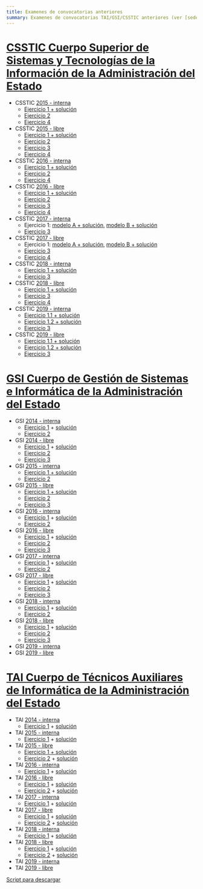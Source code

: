 ```yaml
---
title: Examenes de convocatorias anteriores
summary: Examenes de convocatorias TAI/GSI/CSSTIC anteriores (ver [sede.inap](https://sede.inap.gob.es/procesos-selectivos) y [baquedano](http://www.baquedano.es/todo.html)).
---
```


# [CSSTIC Cuerpo Superior de Sistemas y Tecnologías de la Información de la Administración del Estado](https://sede.inap.gob.es/csstic)

* CSSTIC [2015 - interna](https://sede.inap.gob.es/csstic-2015-promocion-interna)
    * [Ejercicio 1 + solución](https://sede.inap.gob.es/documents/59312/1776402/Examen_definitivo_plantilla_definitiva.pdf/85baf6cb-524c-059f-8f34-9873a0a7e144)
    * [Ejercicio 2](https://sede.inap.gob.es/documents/59312/1776402/The%2520trust%2520machine.pdf/8b790ae3-1cc2-b49f-feda-abe72f1a656d)
    * [Ejercicio 4](https://sede.inap.gob.es/documents/59312/1776402/examen_4ejercicio_TIC_2015_154AB89SD658.pdf/498e23b4-8e13-ed55-fbf4-fb85f4eae165)
* CSSTIC [2015 - libre](https://sede.inap.gob.es/csstic-2015-ingreso-libre)
    * [Ejercicio 1 + solución](https://sede.inap.gob.es/documents/59312/1772422/Examen_definitivo_plantilla_definitiva.pdf/f6553fa6-6ffe-2db0-e04f-049c2f8e76d0)
    * [Ejercicio 2](https://sede.inap.gob.es/documents/59312/1772422/The%2520trust%2520machine.pdf/ffbbfff4-20b0-371f-59a7-97cdf4079d72)
    * [Ejercicio 3](https://sede.inap.gob.es/documents/59312/1772422/examen_3ejercicio_TIC_2015.pdf/61c5adcf-b551-919a-831b-f7f0699cdd9e)
    * [Ejercicio 4](https://sede.inap.gob.es/documents/59312/1772422/examen_4ejercicio_TIC_2015_154AB89SD658.pdf/276be380-d205-429c-8a4f-55c61220c420)
* CSSTIC [2016 - interna](http://sede.inap.gob.es/csstic-2016-promocion-interna)
    * [Ejercicio 1 + solución](http://sede.inap.gob.es/documents/59312/1759489/PlantillaDefinitivaPrimerEjercicio_154AB89SD658.pdf/a76e3e15-8425-c4f3-fad9-8f83a4a4ff8c)
    * [Ejercicio 2](http://sede.inap.gob.es/documents/59312/1759489/Texto%2520traducci%25c3%25b3n%2520publicaci%25c3%25b3n.pdf/b7af5da2-c51c-5ca3-56b2-52c0063f637d)
    * [Ejercicio 4](http://sede.inap.gob.es/documents/59312/1759489/Enunciadocuartoejercicioyanexos-IMPRIMIR_154AB89SD658.pdf/a62659de-4c87-c787-e243-ad6c5a027856)
* CSSTIC [2016 - libre](http://sede.inap.gob.es/csstic-2016-ingreso-libre)
    * [Ejercicio 1 + solución](http://sede.inap.gob.es/documents/59312/1787737/PlantillaDefinitivaPrimerEjercicio_154AB89SD658.pdf/1992f379-c8f6-e9f0-6043-0b611c1f6a8c)
    * [Ejercicio 2](http://sede.inap.gob.es/documents/59312/1787737/Texto%2520traducci%25c3%25b3n%2520publicaci%25c3%25b3n.pdf/b77d08f3-2c1c-5ce8-96b7-515f6c8f870a)
    * [Ejercicio 3](http://sede.inap.gob.es/documents/59312/1787737/Enunciados%2520Tercer%2520Ejercicio%2520publicaci%25c3%25b3n.pdf/3d25d423-b2d7-7820-4a3e-89d31da92580)
    * [Ejercicio 4](http://sede.inap.gob.es/documents/59312/1787737/Enunciadocuartoejercicioyanexos-IMPRIMIR_154AB89SD658.pdf/4a502cf1-41a5-ec12-7815-0c475e2a15b7)
* CSSTIC [2017 - interna](http://sede.inap.gob.es/csstic-2017-promocion-interna)
    * Ejercicio 1: [modelo A + solución](http://sede.inap.gob.es/documents/59312/1752528/01aEjercicio1ModeloAPlantillaDEFINITIVA_154AB89SD658.pdf/0dcb9bbf-f197-ed81-bb71-2cb191b249f6), [modelo B + solución](http://sede.inap.gob.es/documents/59312/1752528/01bEjercicio1ModeloBPlantillaDEFINITIVA_154AB89SD658.pdf/ca1873ca-8850-5c2b-a6bd-067d99984ea9)
    * [Ejercicio 3](http://sede.inap.gob.es/documents/59312/1752528/2018-07-21Ejercicio3_154AB89SD658.pdf/ea1e4767-99bc-8e0a-38ae-a43d76b24247)
* CSSTIC [2017 - libre](http://sede.inap.gob.es/csstic-2017-ingreso-libre)
    * Ejercicio 1: [modelo A + solución](http://sede.inap.gob.es/documents/59312/1742049/01aEjercicio1ModeloAPlantillaDEFINITIVA_154AB89SD658.pdf/6d12f752-f307-0d3a-5001-da545b9d14e9), [modelo B + solución](http://sede.inap.gob.es/documents/59312/1742049/01bEjercicio1ModeloBPlantillaDEFINITIVA_154AB89SD658.pdf/eeae06c8-6fbd-e949-b362-41cd747d5929)
    * [Ejercicio 3](http://sede.inap.gob.es/documents/59312/1742049/2018-07-21Ejercicio3_154AB89SD658.pdf/41cdbb7b-9c22-1560-4e68-dbd531a41f6f)
    * [Ejercicio 4](http://sede.inap.gob.es/documents/59312/1742049/2018-12-15Ejercicio4_154AB89SD658.pdf/ee9e7a70-f800-c093-a7a3-9f8a3b70100f)
* CSSTIC [2018 - interna](http://sede.inap.gob.es/csstic-2018-promocion-interna)
    * [Ejercicio 1 + solución](http://sede.inap.gob.es/documents/59312/1765323/PlantilladefinitivaderespuestasCSTIC1ejercicio_154AB89SD658.pdf/9780b0d2-f6a7-ef8f-73d7-4daedaddd522)
    * [Ejercicio 3](http://sede.inap.gob.es/documents/59312/1765323/2019-09-14Ejercicio3_154AB89SD658.pdf/7ce05f88-7864-68d7-fe6c-89334a31e34d)
* CSSTIC [2018 - libre](http://sede.inap.gob.es/csstic-2018-ingreso-libre)
    * [Ejercicio 1 + solución](http://sede.inap.gob.es/documents/59312/1763823/PlantilladefinitivaderespuestasCSTIC1ejercicio_154AB89SD658.pdf/0e7b9f72-dac8-c305-a295-ebcaafa237e2)
    * [Ejercicio 3](http://sede.inap.gob.es/documents/59312/1763823/2019-09-14Ejercicio3_154AB89SD658.pdf/f9356500-8822-56f1-e4a3-ea20effb71b1)
    * [Ejercicio 4](http://sede.inap.gob.es/documents/59312/1763823/2019-12-21_Ejercicio_4_154AB89SD658.pdf/e6cb06dd-ff4f-dc6b-d2a7-dffd0b7db2bd)
* CSSTIC [2019 - interna](https://sede.inap.gob.es/csstic-2019-promocion-interna)
    * [Ejercicio 1.1 + solución](https://sede.inap.gob.es/documents/59312/1863988/Plantilla+Definitiva+Respuestas+Primer+Ejercicio+Ordinario+2019_.pdf/3cb1db5f-a78b-b0ac-caa3-a6cbcf18542f)
    * [Ejercicio 1.2 + solución](https://sede.inap.gob.es/documents/59312/1863988/PlantillaCorrectoraDefinitiva_Examen+Extraordinario+2019.pdf/4d5354b5-3d3d-0dc2-324c-226c268a77e5)
    * [Ejercicio 3](https://sede.inap.gob.es/documents/59312/1863988/CSSTIAE+-+Tercer+Ej+-+Enunciado_154AB89SD658.pdf/3275d6f0-2f38-d991-f8cc-c0513cdf0089)
* CSSTIC [2019 - libre](https://sede.inap.gob.es/csstic-2019-ingreso-libre)
    * [Ejercicio 1.1 + solución](https://sede.inap.gob.es/documents/59312/1863992/Plantilla+Definitiva+Respuestas+Primer+Ejercicio+Ordinario+2019_.pdf/13a25068-7a54-67b9-fc4a-ad05f4acd51a)
    * [Ejercicio 1.2 + solución](https://sede.inap.gob.es/documents/59312/1863992/PlantillaCorrectoraDefinitiva_Examen+Extraordinario+2019.pdf/1e40f204-6efb-77a7-64c7-07f21d79516f)
    * [Ejercicio 3](https://sede.inap.gob.es/documents/59312/1863992/CSSTIAE+-+Tercer+Ej+-+Enunciado_154AB89SD658.pdf/2ed378ff-becb-b856-d64c-be7e3af3a5d9)

# [GSI Cuerpo de Gestión de Sistemas e Informática de la Administración del Estado](https://sede.inap.gob.es/gsi)

* GSI [2014 - interna](https://sede.inap.gob.es/gsi-2014-promocion-interna)
    * [Ejercicio 1](https://sede.inap.gob.es/documents/59312/1775844/Examen%2520GSI-PI%25202014.pdf/94e3d78a-84d0-568f-0c02-bc5adab33186) + [solución](https://sede.inap.gob.es/documents/59312/1775844/Plantilla_definitiva%2520GSI-PI%25202014.pdf/1ee4e63a-e80d-8828-9f19-c219062aba0b)
    * [Ejercicio 2](https://sede.inap.gob.es/documents/59312/1775844/GSIPI%2520SEGUNDO%2520OEP%25202014.pdf/6253a52e-949d-26c5-57dd-e3828ada0754)
* GSI [2014 - libre](https://sede.inap.gob.es/gsi-2014-ingreso-libre)
    * [Ejercicio 1](https://sede.inap.gob.es/documents/59312/1741568/Examen%2520GSI-L%25202014.pdf/f55a7e28-a545-2291-7c3e-f183f263a0f0) + [solución](https://sede.inap.gob.es/documents/59312/1741568/Plantilla_definitiva%2520GSI-L%25202014.pdf/c98d5b64-4823-8ba6-4ea0-678f8029103a)
    * [Ejercicio 2](https://sede.inap.gob.es/documents/59312/1741568/GSILI%2520SEGUNDO%2520OEP%25202014.pdf/29eb19b1-acca-e4e7-5a19-dc392da9bf5c)
    * [Ejercicio 3](https://sede.inap.gob.es/documents/59312/1741568/GSILI%2520TERCERO%2520OEP%25202014%2520.pdf/9b4017b6-186f-f629-7816-78871d92ee0b)
* GSI [2015 - interna](https://sede.inap.gob.es/gsi-2015-promocion-interna)
    * [Ejercicio 1 + solución](https://sede.inap.gob.es/documents/59312/1756216/Plantilla_definitiva%2520GSI-PI%2520%25c2%25b7%25201%25c2%25ba%2520Ejercicio%25202015.pdf/b733b813-7533-ab28-0d4c-f18e6a443451)
    * [Ejercicio 2](https://sede.inap.gob.es/documents/59312/1756216/2015GSIPISEGUNDOOEP2015_154AB89SD658.pdf/98ebc880-13a4-2aac-52ec-158cf55e592f)
* GSI [2015 - libre](https://sede.inap.gob.es/gsi-2015-ingreso-libre)
    * [Ejercicio 1 + solución](https://sede.inap.gob.es/documents/59312/1788282/Plantilla_definitiva%2520GSI-L%2520%25c2%25b7%25201%25c2%25ba%2520Ejercicio%25202015.pdf/587abe99-be3c-4902-cbb2-5e28c8a50c73)
    * [Ejercicio 2](https://sede.inap.gob.es/documents/59312/1788282/2015GSILIsegundocompleto_154AB89SD658.pdf/95218836-54d8-e8f9-67f0-b086f1a9859b)
    * [Ejercicio 3](https://sede.inap.gob.es/documents/59312/1788282/GSI-LI-3ej.pdf/2ecf8d9f-82dc-608a-4efb-83d171ca063f)
* GSI [2016 - interna](https://sede.inap.gob.es/gsi-2016-promocion-interna)
    * [Ejercicio 1](https://sede.inap.gob.es/documents/59312/1745533/GSI%2520PI%252016.pdf/d1653568-4e56-7d5d-8168-8b5ac1c9a5ce) + [solución](https://sede.inap.gob.es/documents/59312/1745533/Plant_def_GSI-P_1_ejer_2016_154AB89SD658.pdf/6d53c18b-1215-dd1e-ec5e-9c14129026d3)
    * [Ejercicio 2](https://sede.inap.gob.es/documents/59312/1745533/Cuestionario%252016SUGSI-PI.pdf/cb2be95b-2762-f3d2-2bfc-da643508854b)
* GSI [2016 - libre](https://sede.inap.gob.es/gsi-2016-ingreso-libre)
    * [Ejercicio 1](https://sede.inap.gob.es/documents/59312/1764368/GSI%2520LI%252016.pdf/0d0badf2-9cc4-131b-a56a-c554716a7199) + [solución](https://sede.inap.gob.es/documents/59312/1764368/Plant_def_GSI-L_1_ejer_2016_154AB89SD658.pdf/55376621-0a77-d314-8fb3-2965ca1d956a)
    * [Ejercicio 2](https://sede.inap.gob.es/documents/59312/1764368/2016%2520GSI-LI%25202%25c2%25ba%2520ejercicio.pdf/32ebef91-6869-dff6-6a22-4009747a4a01)
    * [Ejercicio 3](https://sede.inap.gob.es/documents/59312/1764368/Supuesto2016_GSI-L_3EJ.pdf/1850e017-a477-5afa-e518-659eb5108c82)
* GSI [2017 - interna](https://sede.inap.gob.es/gsi-2017-promocion-interna)
    * [Ejercicio 1](https://sede.inap.gob.es/documents/59312/1766732/GSI%2520PI%25202017.pdf/040068a0-7b66-8a2d-2319-9f8fdc95b9e7) + [solución](https://sede.inap.gob.es/documents/59312/1766732/Plant_DefGSI-P1EJER_154AB89SD658.pdf/ae439a12-7f31-5adc-bec4-0cee5f24f264)
    * [Ejercicio 2](https://sede.inap.gob.es/documents/59312/1766732/GSI-PIEnunciadoSegundo_154AB89SD658.pdf/2492605c-f5ed-e747-639c-5008161b94f3)
* GSI [2017 - libre](https://sede.inap.gob.es/gsi-2017-ingreso-libre)
    * [Ejercicio 1](https://sede.inap.gob.es/documents/59312/1782867/GSI%2520LI%25202017.pdf/c2f3a332-59db-7d74-dfc6-7952368ef143) + [solución](https://sede.inap.gob.es/documents/59312/1782867/Plant_DefGSI-L1EJER_154AB89SD658.pdf/d2db3e22-9bc9-cc06-e528-07a8a478fb2b)
    * [Ejercicio 2](https://sede.inap.gob.es/documents/59312/1782867/GSI-LEnunciadoSegundo_154AB89SD658.pdf/cf545381-e4df-6b74-0947-ceeea226aecc)
    * [Ejercicio 3](https://sede.inap.gob.es/documents/59312/1782867/GSIL3EJ_154AB89SD658.pdf/3104b1b0-acce-dd3a-3e1e-5945f88d3330)
* GSI [2018 - interna](https://sede.inap.gob.es/gsi-2018-promocion-interna)
    * [Ejercicio 1](https://sede.inap.gob.es/documents/59312/1791385/SKM_C284e19102210060.pdf/90e4ee41-fd86-c725-c035-50c77361e6a5) + [solución](https://sede.inap.gob.es/documents/59312/1791385/Plantilla_def_GSI-P1ejer_154AB89SD658.pdf/e03e90c3-0764-1513-b947-64a9437f0931)
    * [Ejercicio 2](https://sede.inap.gob.es/documents/59312/1791385/CUESTIONARIO%2520GSI%2520PI%2520SEGUNDO%2520EJERCICIO%2520OEP%25202018_154AB89SD658.pdf/22908dd2-2082-db31-c278-9dc935b4af59)
* GSI [2018 - libre](https://sede.inap.gob.es/gsi-2018-ingreso-libre)
    * [Ejercicio 1](https://sede.inap.gob.es/documents/59312/1767342/03GSILI_154AB89SD658.pdf/3dd75634-4e55-4f6d-80a3-4bf20af1431e) + [solución](https://sede.inap.gob.es/documents/59312/1767342/Plantilla_def_GSI-L1ejer_154AB89SD658.pdf/c3adfef7-4330-05b0-a30a-672bceadd0d2)
    * [Ejercicio 2](https://sede.inap.gob.es/documents/59312/1767342/CUESTIONARIO%2520GSI%2520LI%2520SEGUNDO%2520EJERCICIO%2520OEP%25202018_154AB89SD658.pdf/525a88ae-2a77-162d-59b8-c378db245d7b)
    * [Ejercicio 3](https://sede.inap.gob.es/documents/59312/1767342/EXAMEN_3jer_GSILI_+OEP18_154AB89SD658.pdf/97634bc6-7c4d-122c-b239-ef2d0fb70399)
* GSI [2019 - interna](https://sede.inap.gob.es/gsi-2019-promocion-interna)
* GSI [2019 - libre](https://sede.inap.gob.es/gsi-2019-ingreso-libre)

# [TAI Cuerpo de Técnicos Auxiliares de Informática de la Administración del Estado](https://sede.inap.gob.es/tai)

* TAI [2014 - interna](https://sede.inap.gob.es/tai-2014-promocion-interna)
    * [Ejercicio 1](https://sede.inap.gob.es/documents/59312/1763136/Examen%2520TAI-PI%25202014.pdf/e1988412-4b83-fcc9-343b-1b9da8a3c37e) + [solución](https://sede.inap.gob.es/documents/59312/1763136/Plantilla_definitiva%2520TAI-PI%25202014.pdf/106d31ea-c5d9-72a1-81ca-35f49b496712)
* TAI [2015 - interna](https://sede.inap.gob.es/tai-2015-promocion-interna)
    * [Ejercicio 1](https://sede.inap.gob.es/documents/59312/1751002/Examen%2520TAI-PI%2520OEP%25202015.pdf/cbf7b050-ce54-2453-840d-a9d69a6b27ec) + [solución](https://sede.inap.gob.es/documents/59312/1751002/Plantilla_definitiva_TAI-PI.pdf/50c915f8-3ab4-7aea-e421-17444b1688f6)
* TAI [2015 - libre](https://sede.inap.gob.es/tai-2015-ingreso-libre)
    * [Ejercicio 1 + solución](https://sede.inap.gob.es/documents/59312/1781726/Plant_def_TAI_L_%25201_ejer_154AB89SD658.pdf/95daefd5-7bc8-51f2-7058-c1b97d854af0)
    * [Ejercicio 2](https://sede.inap.gob.es/documents/59312/1781726/TAI-LI_2%25c2%25baEJ.pdf/cb48d6aa-b40f-4e75-1d80-92773e59de59) + [solución](https://sede.inap.gob.es/documents/59312/1781726/PLANT-DEF-TAI-L-2-EJER_154AB89SD658.pdf/61a9afcf-2552-4f6d-7fc2-609df1c2d6d1)
* TAI [2016 - interna](https://sede.inap.gob.es/tai-2016-promocion-interna)
    * [Ejercicio 1](https://sede.inap.gob.es/documents/59312/1780758/TA%2520PI%252016.pdf/95b80084-97d2-e91a-8632-d64929c5812e) + [solución](https://sede.inap.gob.es/documents/59312/1780758/Plant_def_TAI-P_ej_unico_2016_154AB89SD658.pdf/bc768c4f-1a68-8e96-fb2e-d27c767b75d9)
* TAI [2016 - libre](https://sede.inap.gob.es/tai-2016-ingreso-libre)
    * [Ejercicio 1](https://sede.inap.gob.es/documents/59312/1784359/TAI%2520LI%252016.pdf/9269bf1e-d58c-f74e-8fef-7b6fcf49f0b8) + [solución](https://sede.inap.gob.es/documents/59312/1784359/Plant_defiTAI-L_1_2016_154AB89SD658.pdf/adaaf7cb-557a-13cf-0105-282091bcdf50)
    * [Ejercicio 2](https://sede.inap.gob.es/documents/59312/1784359/TAI%2520LI%252016%25202%25c2%25ba%2520EJERCICIO.pdf/4ea7283c-3166-d63d-270a-9c9c350f877c) + [solución](https://sede.inap.gob.es/documents/59312/1784359/Plan_def_TAI-L_%25202_ejr_2016.pdf/3dceb93a-4299-15d3-3d1d-49e8cbaf0270)
* TAI [2017 - interna](https://sede.inap.gob.es/tai-2017-promocion-interna)
    * [Ejercicio 1](https://sede.inap.gob.es/documents/59312/1774459/TAI%2520PI%25202017.pdf/e6a6c6c7-f263-36c9-93ac-0214f3875c4f) + [solución](https://sede.inap.gob.es/documents/59312/1774459/Plantilla_definit-ejerc-unico-TAI-P_154AB89SD658.pdf/68de1674-244e-1d27-9083-c66fb44e3680)
* TAI [2017 - libre](https://sede.inap.gob.es/tai-2017-ingreso-libre)
    * [Ejercicio 1](https://sede.inap.gob.es/documents/59312/1768188/TAI%2520LI%25202017.pdf/9a020f13-bc8a-de32-ad89-157b79012125) + [solución](https://sede.inap.gob.es/documents/59312/1768188/Plant_DefTAI-L1EJER_154AB89SD658.pdf/24db2ced-793f-b81d-73b3-91428c94afee)
    * [Ejercicio 2](https://sede.inap.gob.es/documents/59312/1768188/EnunciadoTAI-L_154AB89SD658.pdf/06e3139d-f735-0594-336d-46635d115a98) + [solución](https://sede.inap.gob.es/documents/59312/1768188/Plantilla_definitiva%2520TAI-L%2520%25c2%25b7%2520Segundo%2520ejercicio%25202017.pdf/d8d88307-9343-9972-e58b-b31d28ff6665)
* TAI [2018 - interna](https://sede.inap.gob.es/tai-2018-promocion-interna)
    * [Ejercicio 1](https://sede.inap.gob.es/documents/59312/1777270/08TAIPI_154AB89SD658.pdf/5b93e5e5-86bc-a169-8128-d3f8f073d9f2) + [solución](https://sede.inap.gob.es/documents/59312/1777270/Plantilla_defTAI-Pejerunico_154AB89SD658.pdf/0120eadc-9877-2a4c-51dd-02b625d9ef79)
* TAI [2018 - libre](https://sede.inap.gob.es/tai-2018-ingreso-libre)
    * [Ejercicio 1](https://sede.inap.gob.es/documents/59312/1790179/07TAIL_154AB89SD658.pdf/4c0b46eb-c8ff-1c9c-0749-06aab6f0a9e1) + [solución](https://sede.inap.gob.es/documents/59312/1790179/Plantilla_defTAI-L1ejer_154AB89SD658.pdf/a546831b-fe61-6dd4-230b-5171c13b27df)
    * [Ejercicio 2](https://sede.inap.gob.es/documents/59312/1790179/CUESTIONARIO__SEGUNDO_EJERCICIO_TAILI_%2520OEP_2018_154AB89SD658.pdf/a1909d6d-18d0-9b4b-d2ad-ebb02bd7ed8c) + [solución](https://sede.inap.gob.es/documents/59312/1790179/2jer_Plantilla_definitiva%2520TAILI_OEP2018__154AB89SD658.pdf/005c1328-6fb4-3a56-81db-acaa79c356d3)
* TAI [2019 - interna](https://sede.inap.gob.es/tai-2019-promocion-interna)
* TAI [2019 - libre](https://sede.inap.gob.es/tai-2019-ingreso-libre)

[Script para descargar](examenes.sh)
